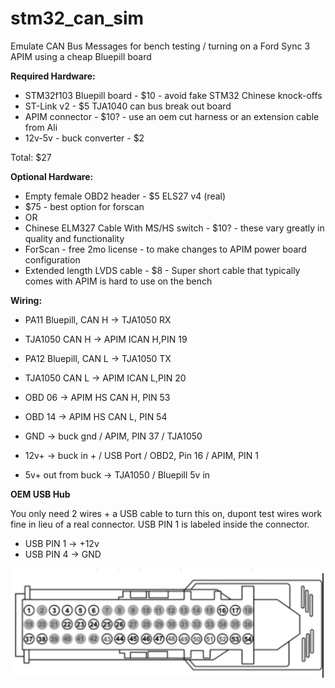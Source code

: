 # stm32_can_sim


Emulate CAN Bus Messages for bench testing / turning on a Ford Sync 3 APIM using a cheap Bluepill board 

**Required Hardware:**

 - STM32f103 Bluepill board - $10 - avoid fake STM32 Chinese knock-offs
 - ST-Link v2 - $5 TJA1040 can bus break out board 
 - APIM connector  - $10? - use an oem cut harness or an extension cable from Ali 
 - 12v-5v  - buck converter - $2

Total: $27

**Optional Hardware:**

 - Empty female OBD2 header - $5 ELS27 v4 (real) 
 - $75 - best option for  forscan 
 - OR
 - Chinese ELM327 Cable With MS/HS switch - $10? - these vary
   greatly in quality and functionality
 - ForScan - free 2mo license - to make changes to APIM power board
   configuration   
 - Extended length LVDS cable - $8 - Super short cable that typically comes with APIM is hard
   to use on the bench

**Wiring:**

 - PA11 Bluepill, CAN H -> TJA1050 RX 
 - TJA1050 CAN H -> APIM ICAN H,PIN 19

 - PA12 Bluepill, CAN L -> TJA1050 TX
 - TJA1050 CAN L -> APIM ICAN L,PIN 20

 - OBD 06 -> APIM HS CAN H, PIN 53
 - OBD 14 -> APIM HS CAN L, PIN 54

 - GND -> buck gnd / APIM, PIN 37 / TJA1050
 - 12v+ -> buck in + / USB Port / OBD2, Pin 16 / APIM, PIN 1
 - 5v+ out from buck -> TJA1050 / Bluepill 5v in


**OEM USB Hub** 

You only need 2 wires + a USB cable to turn this on, dupont test wires work fine in lieu of a real connector.
USB PIN 1 is labeled inside the connector.
 - USB PIN 1 -> +12v 
 - USB PIN 4 -> GND

![Screenshot](doc/apim.png)
